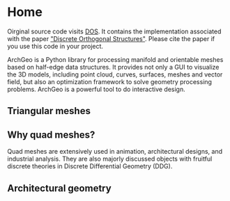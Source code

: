 # Home

Oirginal source code visits [DOS](https://github.com/WWmore/DOS). 
It contains the implementation associated with the paper ["Discrete Orthogonal Structures"](https://doi.org/10.1016/j.cag.2023.05.024). Please cite the paper if you use this code in your project.

ArchGeo is a Python library for processing manifold and orientable meshes based on half-edge data structures.
It provides not only a GUI to visualize the 3D models, including point cloud, curves, surfaces, meshes and vector field, but also an optimization framework to solve geometry processing problems. 
ArchGeo is a powerful tool to do interactive design.



## Triangular meshes


## Why quad meshes?
Quad meshes are extensively used in animation, architectural designs, and industrial analysis.
They are also majorly discussed objects with fruitful discrete theories in Discrete Differential Geometry (DDG).



## Architectural geometry



